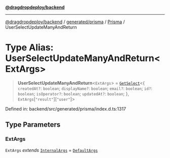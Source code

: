 [**@dragdropdeploy/backend**](../../../../../README.md)

***

[@dragdropdeploy/backend](../../../../../README.md) / [generated/prisma](../../../README.md) / [Prisma](../README.md) / UserSelectUpdateManyAndReturn

# Type Alias: UserSelectUpdateManyAndReturn\<ExtArgs\>

> **UserSelectUpdateManyAndReturn**\<`ExtArgs`\> = [`GetSelect`](../../../runtime/library/type-aliases/GetSelect.md)\<\{ `createdAt?`: `boolean`; `displayName?`: `boolean`; `email?`: `boolean`; `id?`: `boolean`; `isOperator?`: `boolean`; `updatedAt?`: `boolean`; \}, `ExtArgs`\[`"result"`\]\[`"user"`\]\>

Defined in: backend/src/generated/prisma/index.d.ts:1317

## Type Parameters

### ExtArgs

`ExtArgs` *extends* [`InternalArgs`](../../../runtime/library/type-aliases/InternalArgs.md) = [`DefaultArgs`](../../../runtime/library/type-aliases/DefaultArgs.md)

